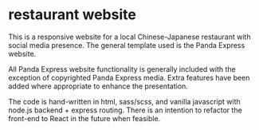 # restaurant website

This is a responsive website for a local Chinese-Japanese restaurant with social media presence. The general template used is the Panda Express website. 

All Panda Express website functionality is generally included with the exception of copyrighted Panda Express media. 
Extra features have been added where appropriate to enhance the presentation. 

The code is hand-written in html, sass/scss, and vanilla javascript with node.js backend + express routing. There is an intention to refactor the front-end to React in the future when feasible.
